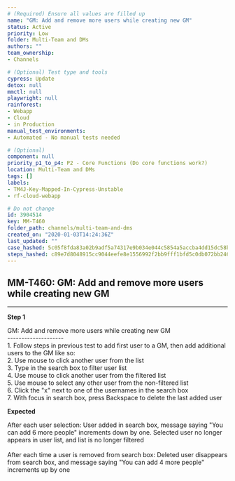 ```yaml
---
# (Required) Ensure all values are filled up
name: "GM: Add and remove more users while creating new GM"
status: Active
priority: Low
folder: Multi-Team and DMs
authors: ""
team_ownership: 
- Channels

# (Optional) Test type and tools
cypress: Update
detox: null
mmctl: null
playwright: null
rainforest: 
- Webapp
- Cloud
- in Production
manual_test_environments: 
- Automated - No manual tests needed

# (Optional)
component: null
priority_p1_to_p4: P2 - Core Functions (Do core functions work?)
location: Multi-Team and DMs
tags: []
labels: 
- TM4J-Key-Mapped-In-Cypress-Unstable
- rf-cloud-webapp

# Do not change
id: 3904514
key: MM-T460
folder_path: channels/multi-team-and-dms
created_on: "2020-01-03T14:24:36Z"
last_updated: ""
case_hashed: 5c05f8fda83a02b9adf5a74317e9b034e044c5854a5accba4dd15dc58b3d92ce0ce77d9d047ab2f378ff2e21ce7d1e8c
steps_hashed: c89e7d8048915cc9044eefe8e1556992f2bb9fff1bfd5c0db072bb246070f58b76f79be3c300818adbd8b8a91dad7925
---
```


## MM-T460: GM: Add and remove more users while creating new GM

---

**Step 1**

GM: Add and remove more users while creating new GM\
\--------------------\
1\. Follow steps in previous test to add first user to a GM, then add additional users to the GM like so:\
2\. Use mouse to click another user from the list\
3\. Type in the search box to filter user list\
4\. Use mouse to click another user from the filtered list\
5\. Use mouse to select any other user from the non-filtered list\
6\. Click the "x" next to one of the usernames in the search box\
7\. With focus in search box, press Backspace to delete the last added user

**Expected**

After each user selection: User added in search box, message saying "You can add 6 more people" increments down by one. Selected user no longer appears in user list, and list is no longer filtered\
\
After each time a user is removed from search box: Deleted user disappears from search box, and message saying "You can add 4 more people" increments up by one
